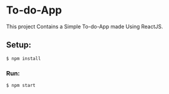 # To-do-App 

This project Contains a Simple To-do-App made Using ReactJS.

## Setup:
```
$ npm install
```

### Run:
```
$ npm start
```
